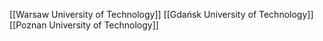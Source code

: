 [[Warsaw University of Technology]]
[[Gdańsk University of Technology]]
[[Poznan University of Technology]]


